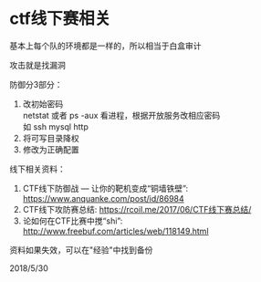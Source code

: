 # ctf线下赛相关

基本上每个队的环境都是一样的，所以相当于白盒审计  

攻击就是找漏洞  

防御分3部分：  
1. 改初始密码  
  netstat 或者 ps -aux 看进程，根据开放服务改相应密码  
  如 ssh mysql http  
2. 将可写目录降权  
3. 修改为正确配置  

线下相关资料：  
1. CTF线下防御战 — 让你的靶机变成“铜墙铁壁”: https://www.anquanke.com/post/id/86984
2. CTF线下攻防赛总结: https://rcoil.me/2017/06/CTF线下赛总结/
3. 论如何在CTF比赛中搅“shi”: http://www.freebuf.com/articles/web/118149.html

资料如果失效，可以在"经验"中找到备份  


2018/5/30  

